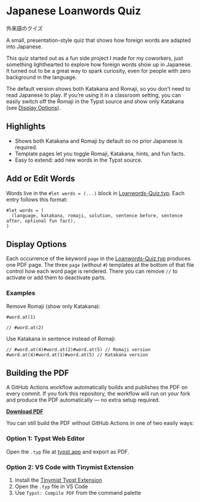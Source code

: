 # Japanese Loanwords Quiz
外来語のクイズ

A small, presentation-style quiz that shows how foreign words are adapted into Japanese.

This quiz started out as a fun side project I made for my coworkers, just something lighthearted to explore how foreign words show up in Japanese. It turned out to be a great way to spark curiosity, even for people with zero background in the language.

The default version shows both Katakana and Romaji, so you don’t need to read Japanese to play. If you’re using it in a classroom setting, you can easily switch off the Romaji in the Typst source and show only Katakana (see [Display Options](README.md#display-options)).

## Highlights
- Shows both Katakana and Romaji by default so no prior Japanese is required.
- Template pages let you toggle Romaji, Katakana, hints, and fun facts.
- Easy to extend: add new words in the Typst source.

## Add or Edit Words

Words live in the `#let words = (...)` block in [Loanwords-Quiz.typ](Loanwords-Quiz.typ). Each entry follows this format:

```typ
#let words = (
  (language, katakana, romaji, solution, sentence before, sentence after, optional fun fact),
)
```

## Display Options

Each occurrence of the keyword `page` in the [Loanwords-Quiz.typ](Loanwords-Quiz.typ) produces one PDF page. The three `page` (without `#`) templates at the bottom of that file control how each word page is rendered. There you can remove `//` to activate or add them to deactivate parts.

### Examples

Remove Romaji (show only Katakana):
```typ
#word.at(1)

// #word.at(2)
```

Use Katakana in sentence instead of Romaji:
```typ
// #word.at(4)#word.at(2)#word.at(5) // Romaji version
#word.at(4)#word.at(1)#word.at(5) // Katakana version
```

## Building the PDF

A GitHub Actions workflow automatically builds and publishes the PDF on every commit. If you fork this repository, the workflow will run on your fork and produce the PDF automatically — no extra setup required.

**[Download PDF](https://github.com/Moggla/Japanese-Loanwords-Quiz/releases/download/latest/Loanwords-Quiz.pdf)**

You can still build the PDF without GitHub Actions in one of two easily ways:

### Option 1: Typst Web Editor  
Open the `.typ` file at [typst.app](https://typst.app) and export as PDF.

### Option 2: VS Code with Tinymist Extension  
1. Install the [Tinymist Typst Extension](https://marketplace.visualstudio.com/items?itemName=Tinymist.typst-lsp)  
2. Open the `.typ` file in VS Code  
3. Use `Typst: Compile PDF` from the command palette
